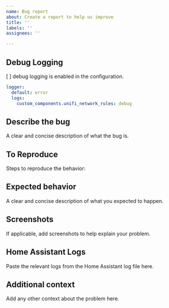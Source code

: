 ```yaml
---
name: Bug report
about: Create a report to help us improve
title: ''
labels: ''
assignees: ''

---
```


## Debug Logging

[ ] debug logging is enabled in the configuration.

```yaml
logger:
  default: error
  logs:
    custom_components.unifi_network_rules: debug
```

## Describe the bug

A clear and concise description of what the bug is.

## To Reproduce

Steps to reproduce the behavior:

## Expected behavior

A clear and concise description of what you expected to happen.

## Screenshots

If applicable, add screenshots to help explain your problem.

## Home Assistant Logs

Paste the relevant logs from the Home Assistant log file here.

## Additional context

Add any other context about the problem here.
